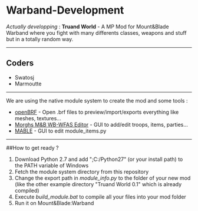 # Warband-Development

_Actually developping_ : **Truand World** - A MP Mod for Mount&Blade Warband where you fight with many differents classes, weapons and stuff but in a totally random way.
***
## Coders

- Swatosj
- Marmoutte

***

We are using the native module system to create the mod and some tools :
- [openBRF](http://www.mbrepository.com/file.php?id=1466) - Open .brf files to preview/import/exports everything like meshes, textures...
- [Morghs M&B WB-WFAS Editor](http://mountandblade.mircon.de/wp/morghs-mb-wbwfas-editor/) - GUI to add/edit troops, items, parties...
- [MABLE](http://www.mbrepository.com/file.php?id=2659) - GUI to edit module_items.py

***

##How to get ready ?

1. Download Python 2.7 and add ";C:/Python27" (or your install path) to the PATH variable of Windows 
2. Fetch the module system directory from this repository
3. Change the export path in _module_info.py_ to the folder of your new mod (like the other example directory "Truand World 0.1" which is already compiled)
4. Execute _build_module.bat_ to compile all your files into your mod folder
5. Run it on Mount&Blade:Warband
